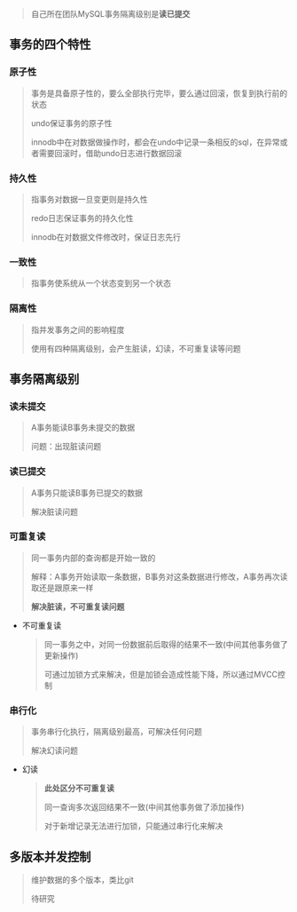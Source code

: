 > 自己所在团队MySQL事务隔离级别是**读已提交**

## 事务的四个特性

### 原子性

> 事务是具备原子性的，要么全部执行完毕，要么通过回滚，恢复到执行前的状态
>
> undo保证事务的原子性
>
> innodb中在对数据做操作时，都会在undo中记录一条相反的sql，在异常或者需要回滚时，借助undo日志进行数据回滚

### 持久性

> 指事务对数据一旦变更则是持久性
>
> redo日志保证事务的持久化性
>
> innodb在对数据文件修改时，保证日志先行

### 一致性

> 指事务使系统从一个状态变到另一个状态

### 隔离性

> 指并发事务之间的影响程度
>
> 使用有四种隔离级别，会产生脏读，幻读，不可重复读等问题

## 事务隔离级别

### 读未提交

> A事务能读B事务未提交的数据
>
> 问题：出现脏读问题

### 读已提交

> A事务只能读B事务已提交的数据
>
> 解决脏读问题

### 可重复读

> 同一事务内部的查询都是开始一致的
>
> 解释：A事务开始读取一条数据，B事务对这条数据进行修改，A事务再次读取还是跟原来一样
>
> **解决脏读，不可重复读问题**

* 不可重复读

  > 同一事务之中，对同一份数据前后取得的结果不一致(中间其他事务做了更新操作)
  >
  > 可通过加锁方式来解决，但是加锁会造成性能下降，所以通过MVCC控制

### 串行化

> 事务串行化执行，隔离级别最高，可解决任何问题
>
> 解决幻读问题

* 幻读

  > **此处区分不可重复读**
  >
  > 同一查询多次返回结果不一致(中间其他事务做了添加操作)
  >
  > 对于新增记录无法进行加锁，只能通过串行化来解决

## 多版本并发控制

> 维护数据的多个版本，类比git
>
> 待研究



